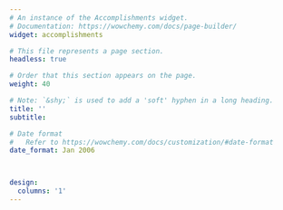 ```yaml
---
# An instance of the Accomplishments widget.
# Documentation: https://wowchemy.com/docs/page-builder/
widget: accomplishments

# This file represents a page section.
headless: true

# Order that this section appears on the page.
weight: 40

# Note: `&shy;` is used to add a 'soft' hyphen in a long heading.
title: ''
subtitle:

# Date format
#   Refer to https://wowchemy.com/docs/customization/#date-format
date_format: Jan 2006



design:
  columns: '1'
---
```

